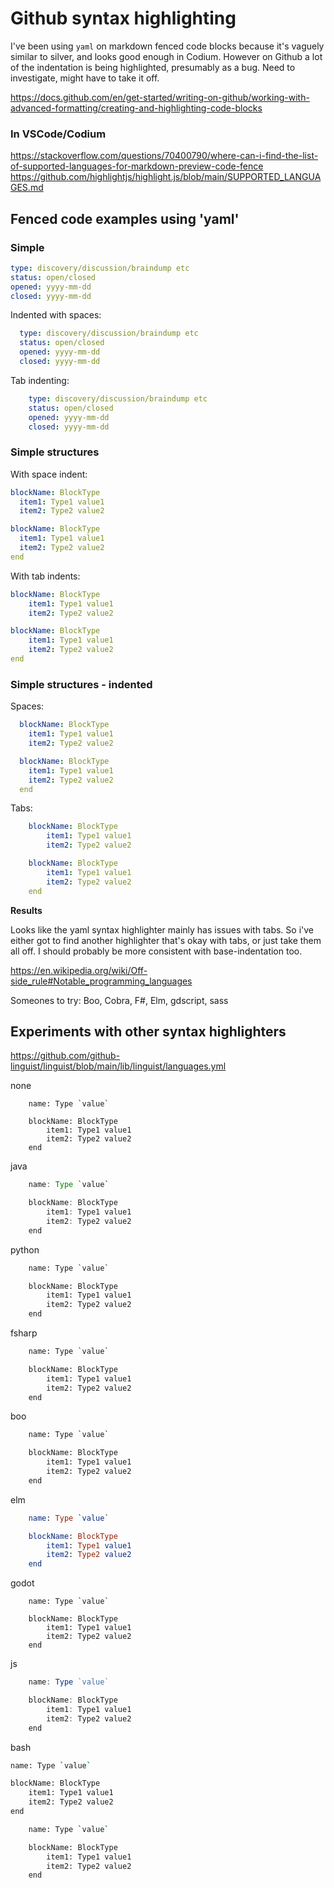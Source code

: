Github syntax highlighting
==========================

I've been using `yaml` on markdown fenced code blocks because it's vaguely similar to silver, and looks good enough in Codium.
However on Github a lot of the indentation is being highlighted, presumably as a bug.
Need to investigate, might have to take it off.


https://docs.github.com/en/get-started/writing-on-github/working-with-advanced-formatting/creating-and-highlighting-code-blocks


### In VSCode/Codium
https://stackoverflow.com/questions/70400790/where-can-i-find-the-list-of-supported-languages-for-markdown-preview-code-fence
https://github.com/highlightjs/highlight.js/blob/main/SUPPORTED_LANGUAGES.md


Fenced code examples using 'yaml'
---------------------------------

### Simple

```yaml
type: discovery/discussion/braindump etc
status: open/closed
opened: yyyy-mm-dd
closed: yyyy-mm-dd
```

Indented with spaces:
```yaml
  type: discovery/discussion/braindump etc
  status: open/closed
  opened: yyyy-mm-dd
  closed: yyyy-mm-dd
```

Tab indenting:
```yaml
	type: discovery/discussion/braindump etc
	status: open/closed
	opened: yyyy-mm-dd
	closed: yyyy-mm-dd
```

### Simple structures

With space indent:
```yaml
blockName: BlockType
  item1: Type1 value1
  item2: Type2 value2
```
```yaml
blockName: BlockType
  item1: Type1 value1
  item2: Type2 value2
end
```

With tab indents:
```yaml
blockName: BlockType
	item1: Type1 value1
	item2: Type2 value2
```
```yaml
blockName: BlockType
	item1: Type1 value1
	item2: Type2 value2
end
```

### Simple structures - indented

Spaces:
```yaml
  blockName: BlockType
    item1: Type1 value1
    item2: Type2 value2
```
```yaml
  blockName: BlockType
    item1: Type1 value1
    item2: Type2 value2
  end
```

Tabs:
```yaml
	blockName: BlockType
		item1: Type1 value1
		item2: Type2 value2
```
```yaml
	blockName: BlockType
		item1: Type1 value1
		item2: Type2 value2
	end
```

**Results**

Looks like the yaml syntax highlighter mainly has issues with tabs.
So i've either got to find another highlighter that's okay with tabs, or just take them all off.
I should probably be more consistent with base-indentation too.

https://en.wikipedia.org/wiki/Off-side_rule#Notable_programming_languages

Someones to try: Boo, Cobra, F#, Elm, gdscript, sass


Experiments with other syntax highlighters
------------------------------------------

https://github.com/github-linguist/linguist/blob/main/lib/linguist/languages.yml

none
```
	name: Type `value`

	blockName: BlockType
		item1: Type1 value1
		item2: Type2 value2
	end
```

java
```java
	name: Type `value`

	blockName: BlockType
		item1: Type1 value1
		item2: Type2 value2
	end
```

python
```python
	name: Type `value`

	blockName: BlockType
		item1: Type1 value1
		item2: Type2 value2
	end
```

fsharp
```fs
	name: Type `value`

	blockName: BlockType
		item1: Type1 value1
		item2: Type2 value2
	end
```

boo
```boo
	name: Type `value`

	blockName: BlockType
		item1: Type1 value1
		item2: Type2 value2
	end
```

elm
```elm
	name: Type `value`

	blockName: BlockType
		item1: Type1 value1
		item2: Type2 value2
	end
```

godot
```godot
	name: Type `value`

	blockName: BlockType
		item1: Type1 value1
		item2: Type2 value2
	end
```

js
```js
	name: Type `value`

	blockName: BlockType
		item1: Type1 value1
		item2: Type2 value2
	end
```

bash
```bash
name: Type `value`

blockName: BlockType
	item1: Type1 value1
	item2: Type2 value2
end

	name: Type `value`

	blockName: BlockType
		item1: Type1 value1
		item2: Type2 value2
	end
```
